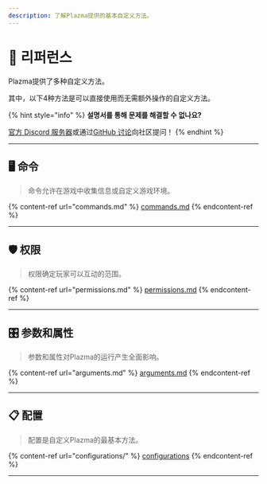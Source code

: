 ```yaml
---
description: 了解Plazma提供的基本自定义方法。
---
```


# 📜 리퍼런스

Plazma提供了多种自定义方法。

其中，以下4种方法是可以直接使用而无需额外操作的自定义方法。

{% hint style="info" %}
**설명서를 통해 문제를 해결할 수 없나요?**

[官方 Discord 服务器](https://discord.gg/MmfC52K8A8)或通过[GitHub 讨论](https://github.com/PlazmaMC/PlazmaBukkit/discussions)向社区提问！
{% endhint %}

***

## 🖥️ 命令 <a href="#id-1" id="id-1"></a>

> 命令允许在游戏中收集信息或自定义游戏环境。

{% content-ref url="commands.md" %}
[commands.md](commands.md)
{% endcontent-ref %}

***

## 🛡️ 权限 <a href="#id-2" id="id-2"></a>

> 权限确定玩家可以互动的范围。

{% content-ref url="permissions.md" %}
[permissions.md](permissions.md)
{% endcontent-ref %}

***

## 🎛️ 参数和属性 <a href="#id-3" id="id-3"></a>

> 参数和属性对Plazma的运行产生全面影响。

{% content-ref url="arguments.md" %}
[arguments.md](arguments.md)
{% endcontent-ref %}

***

## 📋 配置 <a href="#id-4" id="id-4"></a>

> 配置是自定义Plazma的最基本方法。

{% content-ref url="configurations/" %}
[configurations](configurations/)
{% endcontent-ref %}

***
